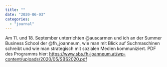 ```yaml
---
title: ""
date: "2020-06-03"
categories: 
  - "journal"
---
```


Am 11. und 18. September unterrichten @auscarmen und ich an der Summer Business School der @fh\_joanneum, wie man mit Blick auf Suchmaschinen schreibt und wie man strategisch mit sozialen Medien kommuniziert. PDF des Programms hier: https://www.sbs.fh-joanneum.at/wp-content/uploads/2020/05/SBS2020.pdf
